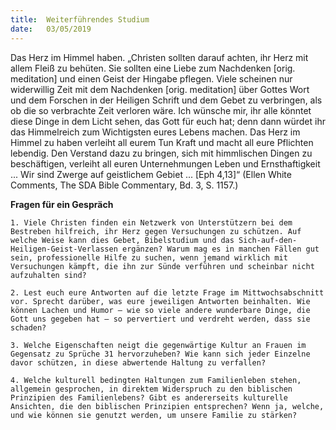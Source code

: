 ```yaml
---
title:  Weiterführendes Studium
date:   03/05/2019
---
```


Das Herz im Himmel haben. „Christen sollten darauf achten, ihr Herz mit allem Fleiß zu behüten. Sie sollten eine Liebe zum Nachdenken [orig. meditation] und einen Geist der Hingabe pflegen. Viele scheinen nur widerwillig Zeit mit dem Nachdenken [orig. meditation] über Gottes Wort und dem Forschen in der Heiligen Schrift und dem Gebet zu verbringen, als ob die so verbrachte Zeit verloren wäre. Ich wünsche mir, ihr alle könntet diese Dinge in dem Licht sehen, das Gott für euch hat; denn dann würdet ihr das Himmelreich zum Wichtigsten eures Lebens machen. Das Herz im Himmel zu haben verleiht all eurem Tun Kraft und macht all eure Pflichten lebendig. Den Verstand dazu zu bringen, sich mit himmlischen Dingen zu beschäftigen, verleiht all euren Unternehmungen Leben und Ernsthaftigkeit ... Wir sind Zwerge auf geistlichem Gebiet ... [Eph 4,13]“ (Ellen White Comments, The SDA Bible Commentary, Bd. 3, S. 1157.)

**Fragen für ein Gespräch**

`1. Viele Christen finden ein Netzwerk von Unterstützern bei dem Bestreben hilfreich, ihr Herz gegen Versuchungen zu schützen. Auf welche Weise kann dies Gebet, Bibelstudium und das Sich-auf-den-Heiligen-Geist-Verlassen ergänzen? Warum mag es in manchen Fällen gut sein, professionelle Hilfe zu suchen, wenn jemand wirklich mit Versuchungen kämpft, die ihn zur Sünde verführen und scheinbar nicht aufzuhalten sind?`

`2. Lest euch eure Antworten auf die letzte Frage im Mittwochsabschnitt vor. Sprecht darüber, was eure jeweiligen Antworten beinhalten. Wie können Lachen und Humor – wie so viele andere wunderbare Dinge, die Gott uns gegeben hat – so pervertiert und verdreht werden, dass sie schaden?`

`3. Welche Eigenschaften neigt die gegenwärtige Kultur an Frauen im Gegensatz zu Sprüche 31 hervorzuheben? Wie kann sich jeder Einzelne davor schützen, in diese abwertende Haltung zu verfallen?`

`4. Welche kulturell bedingten Haltungen zum Familienleben stehen, allgemein gesprochen, in direktem Widerspruch zu den biblischen Prinzipien des Familienlebens? Gibt es andererseits kulturelle Ansichten, die den biblischen Prinzipien entsprechen? Wenn ja, welche, und wie können sie genutzt werden, um unsere Familie zu stärken?`